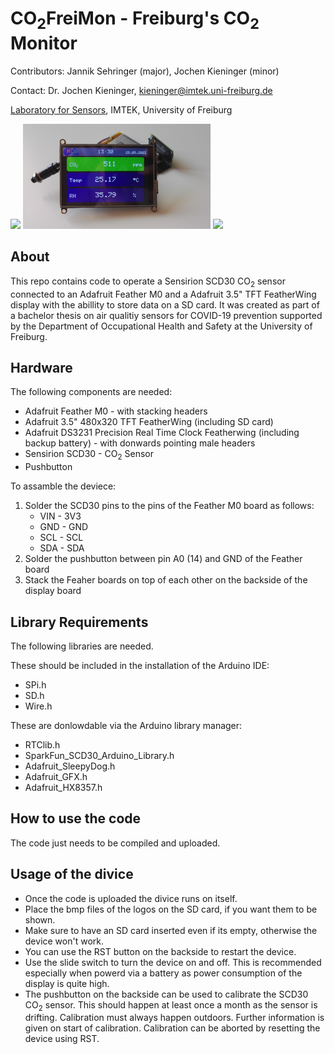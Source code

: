 # CO<sub>2</sub>FreiMon - Freiburg's CO<sub>2</sub> Monitor 


Contributors: Jannik Sehringer (major), Jochen Kieninger (minor)

Contact: Dr. Jochen Kieninger, kieninger@imtek.uni-freiburg.de

[Laboratory for Sensors](https://www.imtek.de/laboratories/sensors/sensors_home?set_language=en), IMTEK, University of Freiburg

<img src="Pictures/startup.jpg" width="300"> <img src="Pictures/status_green.jpg" width="300"> <img src="Pictures/status_red.jpg" width="300">

## About
This repo contains code to operate a Sensirion SCD30 CO<sub>2</sub> sensor connected to an Adafruit Feather M0 and a Adafruit 3.5" TFT FeatherWing display with the abillity to store data on a SD card. It was created as part of a bachelor thesis on air qualitiy sensors for COVID-19 prevention supported by the Department of Occupational Health and Safety at the University of Freiburg.

## Hardware
The following components are needed:
* Adafruit Feather M0 - with stacking headers
* Adafruit 3.5" 480x320 TFT FeatherWing (including SD card)
* Adafruit DS3231 Precision Real Time Clock Featherwing (including backup battery) - with donwards pointing male headers
* Sensirion SCD30 - CO<sub>2</sub> Sensor
* Pushbutton

To assamble the deviece:
1. Solder the SCD30 pins to the pins of the Feather M0 board as follows:
    - VIN - 3V3
    - GND - GND
    - SCL - SCL
    - SDA - SDA
2. Solder the pushbutton between pin A0 (14) and GND of the Feather board
3. Stack the Feaher boards on top of each other on the backside of the display board

## Library Requirements
The following libraries are needed.

These should be included in the installation of the Arduino IDE:
* SPi.h
* SD.h
* Wire.h

These are donlowdable via the Arduino library manager:
* RTClib.h
* SparkFun_SCD30_Arduino_Library.h
* Adafruit_SleepyDog.h
* Adafruit_GFX.h
* Adafruit_HX8357.h

## How to use the code
The code just needs to be compiled and uploaded.

## Usage of the divice
* Once the code is uploaded the divice runs on itself.
* Place the bmp files of the logos on the SD card, if you want them to be shown.
* Make sure to have an SD card inserted even if its empty, otherwise the device won't work.
* You can use the RST button on the backside to restart the device.
* Use the slide switch to turn the device on and off. This is recommended especially when powerd via a battery as power consumption of the display is quite high.
* The pushbutton on the backside can be used to calibrate the SCD30 CO<sub>2</sub> sensor. This should happen at least once a month as the sensor is drifting. Calibration must always happen outdoors. Further information is given on start of calibration. Calibration can be aborted by resetting the device using RST.
